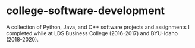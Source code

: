 # college-software-development
A collection of Python, Java, and C++ software projects and assignments I completed while at LDS Business College (2016-2017) and BYU-Idaho (2018-2020).

